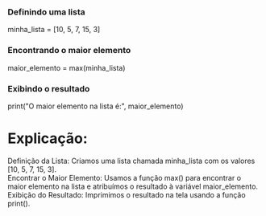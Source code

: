 ### Definindo uma lista
minha_lista = [10, 5, 7, 15, 3]

### Encontrando o maior elemento
maior_elemento = max(minha_lista)

### Exibindo o resultado
print("O maior elemento na lista é:", maior_elemento)

# Explicação:

Definição da Lista: Criamos uma lista chamada minha_lista com os valores [10, 5, 7, 15, 3].<br>
Encontrar o Maior Elemento: Usamos a função max() para encontrar o maior elemento na lista e atribuímos o resultado à variável maior_elemento.<br>
Exibição do Resultado: Imprimimos o resultado na tela usando a função print().
